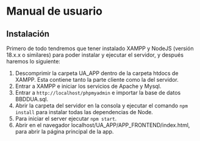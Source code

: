 # Manual de usuario
## Instalación
Primero de todo tendremos que tener instalado XAMPP y NodeJS (versión 18.x.x o similares) para poder instalar y ejecutar el servidor, y después haremos lo siguiente:
1. Descomprimir la carpeta UA_APP dentro de la carpeta htdocs de XAMPP. Esta contiene tanto la parte cliente como la del servidor.
2. Entrar a XAMPP e iniciar los servicios de Apache y Mysql.
3. Entrar a `http://localhost/phpmyadmin` e importar la base de datos BBDDUA.sql.
4. Abrir la carpeta del servidor en la consola y ejecutar el comando `npm install` para instalar todas las dependencias de Node.
5. Para iniciar el server ejecutar `npm start`.
6. Abrir en el navegador localhost/UA_APP/APP_FRONTEND/index.html, para abrir la página principal de la app.